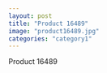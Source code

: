 ```yaml
---
layout: post
title: "Product 16489"
image: "product16489.jpg"
categories: "category1"
---
```

Product 16489
